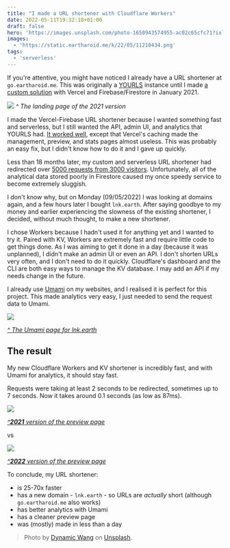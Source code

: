 ```yaml
---
title: "I made a URL shortener with Cloudflare Workers"
date: 2022-05-11T19:32:18+01:00
draft: false
hero: 'https://images.unsplash.com/photo-1650943574955-ac02c65cfc71?ixlib=rb-1.2.1&auto=format&fit=crop&w=1920&q=80'
images:
  - 'https://static.eartharoid.me/k/22/05/11210434.png'
tags:
  - 'serverless'
---
```


If you're attentive, you might have noticed I already have a URL shortener at `go.eartharoid.me`.
This was originally a [YOURLS](https://yourls.org/) instance until I made [a custom solution](https://github.com/eartharoid/go/tree/v1) with Vercel and Firebase/Firestore in January 2021.

![](https://i.imgur.com/jJf6syj.png)
*^ The landing page of the 2021 version*

I made the Vercel-Firebase URL shortener because I wanted something fast and serverless, but I still wanted the API, admin UI, and analytics that YOURLS had.
[It worked well](https://imgur.com/a/ZR0YXMg), except that Vercel's caching made the management, preview, and stats pages almost useless.
This was probably an easy fix, but I didn't know how to do it and I gave up quickly.

Less than 18 months later, my custom and serverless URL shortener had redirected over [5000 requests from 3000 visitors](https://static.eartharoid.me/k/22/05/09223553.png).
Unfortunately, all of the analytical data stored poorly in Firestore caused my once speedy service to become extremely sluggish.

I don't know why, but on Monday (09/05/2022) I was looking at domains again, and a few hours later I bought `lnk.earth`.
After saying goodbye to my money and earlier experiencing the slowness of the existing shortener, I decided, without much thought, to make a new shortener.

I chose Workers because I hadn't used it for anything yet and I wanted to try it.
Paired with KV, Workers are extremely fast and require little code to get things done.
As I was aiming to get it done in a day (because it was unplanned), I didn't make an admin UI or even an API.
I don't shorten URLs very often, and I don't need to do it quickly.
Cloudflare's dashboard and the CLI are both easy ways to manage the KV database.
I may add an API if my needs change in the future.

I already use [Umami](https://umami.is) on my websites, and I realised it is perfect for this project.
This made analytics very easy, I just needed to send the request data to Umami.

![](https://static.eartharoid.me/k/22/05/11211100.png)

[*^ The Umami page for lnk.earth*](https://umami.eartharoid.me/share/ZIFQz2rj)

## The result

My new Cloudflare Workers and KV shortener is incredibly fast, and with Umami for analytics, it should stay fast.

Requests were taking at least 2 seconds to be redirected, sometimes up to 7 seconds. Now it takes around 0.1 seconds (as low as 87ms).

![](https://static.eartharoid.me/k/22/05/11220442.png)

[*^__2021__ version of the preview page*](https://eartharoid-go.vercel.app/discord~)

vs

![](https://static.eartharoid.me/k/22/05/11210434.png)

[*^__2022__ version of the preview page*](https://lnk.earth/discord~)

To conclude, my URL shortener:

- is 25-70x faster
- has a new domain - `lnk.earth` - so URLs are *actually* short (although `go.eartharoid.me` also works)
- has better analytics with Umami
- has a cleaner preview page
- was (mostly) made in less than a day

> Photo by [Dynamic Wang](https://unsplash.com/@dynamicwang) on [Unsplash](https://unsplash.com/).